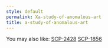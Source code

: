 ```yaml
---
style: default
permalink: Xa-study-of-anomalous-art
title: a-study-of-anomalous-art
---
```

You may also like:
[SCP-2428](http://scp-wiki.net/scp-2428)
[SCP-1856](http://scp-wiki.net/scp-1856)